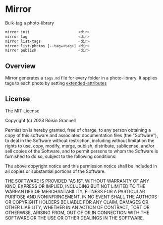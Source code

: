 
# Mirror

Bulk-tag a photo-library

```sh
mirror init                      <dir>
mirror tag                       <dir>
mirror list-tags                 <dir>
mirror list-photos [--tag=<tag>] <dir>
mirror publish                   <dir>
```

## Overview

Mirror generates a `tags.md` file for every folder in a photo-library. It applies tags to each photo by setting [extended-attributes](https://en.wikipedia.org/wiki/Extended_file_attributes)

## License

The MIT License

Copyright (c) 2023 Róisín Grannell

Permission is hereby granted, free of charge, to any person obtaining a copy of this software and associated documentation files (the "Software"), to deal in the Software without restriction, including without limitation the rights to use, copy, modify, merge, publish, distribute, sublicense, and/or sell copies of the Software, and to permit persons to whom the Software is furnished to do so, subject to the following conditions:

The above copyright notice and this permission notice shall be included in all copies or substantial portions of the Software.

THE SOFTWARE IS PROVIDED "AS IS", WITHOUT WARRANTY OF ANY KIND, EXPRESS OR IMPLIED, INCLUDING BUT NOT LIMITED TO THE WARRANTIES OF MERCHANTABILITY, FITNESS FOR A PARTICULAR PURPOSE AND NONINFRINGEMENT. IN NO EVENT SHALL THE AUTHORS OR COPYRIGHT HOLDERS BE LIABLE FOR ANY CLAIM, DAMAGES OR OTHER LIABILITY, WHETHER IN AN ACTION OF CONTRACT, TORT OR OTHERWISE, ARISING FROM, OUT OF OR IN CONNECTION WITH THE SOFTWARE OR THE USE OR OTHER DEALINGS IN THE SOFTWARE.
